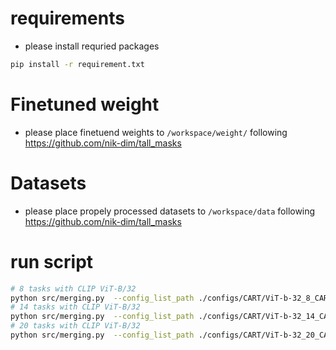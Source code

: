 # requirements
- please install requried packages
```bash
pip install -r requirement.txt
```
# Finetuned weight
- please place finetuend weights to `/workspace/weight/` following https://github.com/nik-dim/tall_masks

# Datasets
- please place propely processed datasets to `/workspace/data` following https://github.com/nik-dim/tall_masks

# run script
```bash
# 8 tasks with CLIP ViT-B/32
python src/merging.py  --config_list_path ./configs/CART/ViT-b-32_8_CART.yaml
# 14 tasks with CLIP ViT-B/32
python src/merging.py  --config_list_path ./configs/CART/ViT-b-32_14_CART.yaml
# 20 tasks with CLIP ViT-B/32
python src/merging.py  --config_list_path ./configs/CART/ViT-b-32_20_CART.yaml

```
